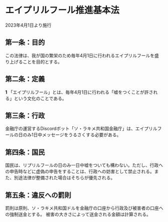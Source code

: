 # エイプリルフール推進基本法
2023年4月1日より施行

## 第一条：目的
この法律は、我が国の繁栄のため毎年4月1日に行われるエイプリルフールを盛り上げることを目的とする。

## 第二条：定義
**1** 「エイプリルフール」とは、毎年4月1日に行われる「嘘をつくことが許される」という文化のことである。

## 第三条：行政
金融庁の運営するDiscordボット「ソ・ラキメ共和国金融庁」は、エイプリルフールの日のみ1日中メッセージをうるさくする必要がある。

## 第四条：国民
国民は、リプリルフールの日のみ一日中嘘をついても構わない。ただし、行政への申告時などに虚偽の申告をすることは、行政への妨害として禁止される。また、別途法律が整備された場合はそちらが優先される。

## 第五条：違反への罰則
罰則は原則、ソ・ラキメ共和国ドルを金融庁の口座から行政及び被害者の口座への強制送金とする。
被害の大きさによって送金される金額は計算される。
